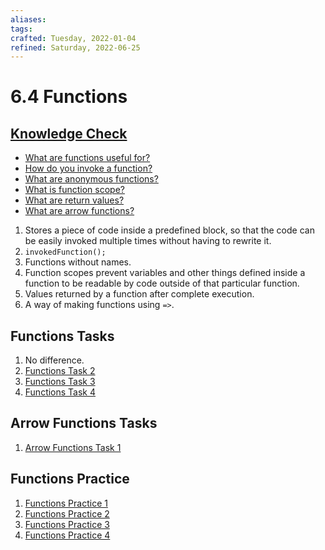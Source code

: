 ```yaml
---
aliases:
tags:
crafted: Tuesday, 2022-01-04
refined: Saturday, 2022-06-25
---
```


# 6.4 Functions

## [Knowledge Check](https://www.theodinproject.com/paths/foundations/courses/foundations/lessons/fundamentals-part-3#knowledge-check)

- [What are functions useful for?](https://developer.mozilla.org/en-US/docs/Learn/JavaScript/Building_blocks/Functions)
- [How do you invoke a function?](https://developer.mozilla.org/en-US/docs/Learn/JavaScript/Building_blocks/Functions#invoking_functions)
- [What are anonymous functions?](https://developer.mozilla.org/en-US/docs/Learn/JavaScript/Building_blocks/Functions#anonymous_functions)
- [What is function scope?](https://developer.mozilla.org/en-US/docs/Learn/JavaScript/Building_blocks/Functions#function_scope_and_conflicts)
- [What are return values?](https://developer.mozilla.org/en-US/docs/Learn/JavaScript/Building_blocks/Return_values)
- [What are arrow functions?](https://javascript.info/arrow-functions-basics)

1. Stores a piece of code inside a predefined block, so that the code can be easily invoked multiple times without having to rewrite it.
2. `invokedFunction();`
3. Functions without names.
4. Function scopes prevent variables and other things defined inside a function to be readable by code outside of that particular function.
5. Values returned by a function after complete execution.
6. A way of making functions using `=>`.

## Functions Tasks

1. No difference.
2. [Functions Task 2](https://codepen.io/raineedust/pen/ZEaWBoj)
3. [Functions Task 3](https://codepen.io/raineedust/pen/zYPqNvg)
4. [Functions Task 4](https://codepen.io/raineedust/pen/gOXrgxo)

## Arrow Functions Tasks

1. [Arrow Functions Task 1](https://codepen.io/raineedust/pen/PoONjVB)

## Functions Practice

1. [Functions Practice 1](https://codepen.io/raineedust/pen/MWObvjL)
2. [Functions Practice 2](https://codepen.io/raineedust/pen/XWzNBJZ)
3. [Functions Practice 3](https://codepen.io/raineedust/pen/qBVqyNQ)
4. [Functions Practice 4](https://codepen.io/raineedust/pen/BamQPLj)
